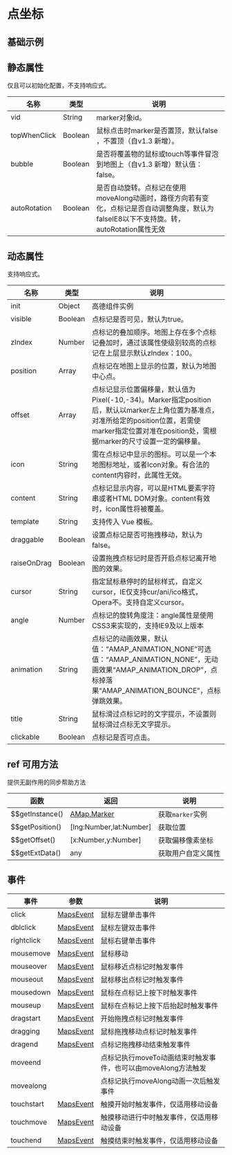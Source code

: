 # 点坐标

## 基础示例

<vuep template="#example"></vuep>

<script v-pre type="text/x-template" id="example">

  <template>
    <div class="amap-page-container">
      <el-amap vid="amapDemo" :zoom="zoom" :center="center" class="amap-demo">
        <el-amap-marker v-for="marker in markers" :position="marker.position" :events="marker.events" :visible="marker.visible" :draggable="marker.draggable"></el-amap-marker>
      </el-amap>

      <div class="toolbar">
        <button type="button" name="button" v-on:click="toggleVisible">toggle first marker</button>
        <button type="button" name="button" v-on:click="changePosition">change position</button>
        <button type="button" name="button" v-on:click="chnageDraggle">change draggle</button>
        <button type="button" name="button" v-on:click="addMarker">add marker</button>
        <button type="button" name="button" v-on:click="removeMarker">remove marker</button>
      </div>
    </div>
  </template>

  <style>
    .amap-demo {
      height: 300px;
    }
  </style>

  <script>
    module.exports = {
      name: 'amap-page',
      data() {
        return {
          zoom: 14,
          center: [121.5273285, 31.21515044],
          markers: [
            {
              position: [121.5273285, 31.21515044],
              events: {
                click: () => {
                  alert('click marker');
                },
                dragend: (e) => {
                  this.markers[0].position = [e.lnglat.lng, e.lnglat.lat];
                }
              },
              visible: true,
              draggable: false,
              template: '<span>1</span>'
            }
          ]
        };
      },
      methods: {
        changePosition() {
          let position = this.markers[0].position;
          this.markers[0].position = [position[0] + 0.002, position[1] - 0.002];
        },
        chnageDraggle() {
          let draggable = this.markers[0].draggable;
          this.markers[0].draggable = !draggable;
        },
        toggleVisible() {
          let visableVar = this.markers[0].visible;
          this.markers[0].visible = !visableVar;
        },
        addMarker() {
          let marker = {
            position: [121.5273285 + (Math.random() - 0.5) * 0.02, 31.21515044 + (Math.random() - 0.5) * 0.02]
          };
          this.markers.push(marker);
        },
        removeMarker() {
          if (!this.markers.length) return;
          this.markers.splice(this.markers.length - 1, 1);
        }
      }
    };
  </script>

</script>


## 静态属性
仅且可以初始化配置，不支持响应式。

名称 | 类型 | 说明
---|---|---|
vid | String | marker对象id。
topWhenClick | Boolean | 鼠标点击时marker是否置顶，默认false ，不置顶（自v1.3 新增）。
bubble | Boolean | 是否将覆盖物的鼠标或touch等事件冒泡到地图上（自v1.3 新增）默认值：false。
autoRotation | Boolean | 是否自动旋转。点标记在使用moveAlong动画时，路径方向若有变化，点标记是否自动调整角度，默认为falseIE8以下不支持旋。转，autoRotation属性无效

## 动态属性
支持响应式。

名称 | 类型 | 说明
---|---|---|
init | Object | 高德组件实例
visible | Boolean | 点标记是否可见，默认为true。
zIndex | Number | 点标记的叠加顺序。地图上存在多个点标记叠加时，通过该属性使级别较高的点标记在上层显示默认zIndex：100。
position | Array | 点标记在地图上显示的位置，默认为地图中心点。
offset | Array | 点标记显示位置偏移量，默认值为Pixel(-10,-34)。Marker指定position后，默认以marker左上角位置为基准点，对准所给定的position位置，若需使marker指定位置对准在position处，需根据marker的尺寸设置一定的偏移量。
icon | String | 需在点标记中显示的图标。可以是一个本地图标地址，或者Icon对象。有合法的content内容时，此属性无效。
content | String | 点标记显示内容，可以是HTML要素字符串或者HTML DOM对象。content有效时，icon属性将被覆盖。
template | String | 支持传入 Vue 模板。
draggable | Boolean | 设置点标记是否可拖拽移动，默认为false。
raiseOnDrag | Boolean | 设置拖拽点标记时是否开启点标记离开地图的效果。
cursor | String | 指定鼠标悬停时的鼠标样式，自定义cursor，IE仅支持cur/ani/ico格式，Opera不。支持自定义cursor。
angle | Number | 点标记的旋转角度注：angle属性是使用CSS3来实现的，支持IE9及以上版本
animation | String | 点标记的动画效果，默认值：“AMAP_ANIMATION_NONE”可选值：“AMAP_ANIMATION_NONE”，无动画效果“AMAP_ANIMATION_DROP”，点标掉落果“AMAP_ANIMATION_BOUNCE”，点标弹跳效果。
title | String | 鼠标滑过点标记时的文字提示，不设置则鼠标滑过点标无文字提示。
clickable | Boolean | 点标记是否可点击。

## ref 可用方法
提供无副作用的同步帮助方法

函数 | 返回 | 说明
---|---|---|
$$getInstance() | [AMap.Marker](http://lbs.amap.com/api/javascript-api/reference/overlay#Marker) | 获取`marker`实例
$$getPosition() | [lng:Number,lat:Number] | 获取位置
$$getOffset()   |  [x:Number,y:Number]    | 获取偏移像素坐标
$$getExtData()   | any | 获取用户自定义属性

## 事件

事件 | 参数 | 说明
---|---|---|
click | [MapsEvent](http://lbs.amap.com/api/javascript-api/reference/event/#MapsEvent) | 鼠标左键单击事件
dblclick | [MapsEvent](http://lbs.amap.com/api/javascript-api/reference/event/#MapsEvent) | 鼠标左键双击事件
rightclick | [MapsEvent](http://lbs.amap.com/api/javascript-api/reference/event/#MapsEvent) | 鼠标右键单击事件
mousemove | [MapsEvent](http://lbs.amap.com/api/javascript-api/reference/event/#MapsEvent) | 鼠标移动
mouseover | [MapsEvent](http://lbs.amap.com/api/javascript-api/reference/event/#MapsEvent) | 鼠标移近点标记时触发事件
mouseout | [MapsEvent](http://lbs.amap.com/api/javascript-api/reference/event/#MapsEvent) | 鼠标移出点标记时触发事件
mousedown | [MapsEvent](http://lbs.amap.com/api/javascript-api/reference/event/#MapsEvent) | 鼠标在点标记上按下时触发事件
mouseup | [MapsEvent](http://lbs.amap.com/api/javascript-api/reference/event/#MapsEvent) | 鼠标在点标记上按下后抬起时触发事件
dragstart | [MapsEvent](http://lbs.amap.com/api/javascript-api/reference/event/#MapsEvent) | 开始拖拽点标记时触发事件
dragging | [MapsEvent](http://lbs.amap.com/api/javascript-api/reference/event/#MapsEvent) | 鼠标拖拽移动点标记时触发事件
dragend | [MapsEvent](http://lbs.amap.com/api/javascript-api/reference/event/#MapsEvent) | 点标记拖拽移动结束触发事件
moveend |  | 点标记执行moveTo动画结束时触发事件，也可以由moveAlong方法触发
movealong |  | 点标记执行moveAlong动画一次后触发事件
touchstart | [MapsEvent](http://lbs.amap.com/api/javascript-api/reference/event/#MapsEvent) | 触摸开始时触发事件，仅适用移动设备
touchmove | [MapsEvent](http://lbs.amap.com/api/javascript-api/reference/event/#MapsEvent) | 触摸移动进行中时触发事件，仅适用移动设备
touchend | [MapsEvent](http://lbs.amap.com/api/javascript-api/reference/event/#MapsEvent) | 触摸结束时触发事件，仅适用移动设备
